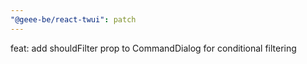 ```yaml
---
"@geee-be/react-twui": patch
---
```


feat: add shouldFilter prop to CommandDialog for conditional filtering
